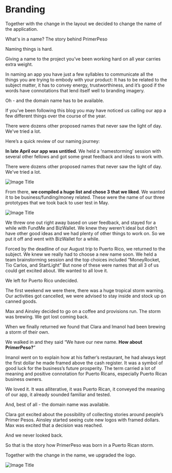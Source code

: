 # Branding

Together with the change in the layout we decided to change the name of the application.

What's in a name? The story behind PrimerPeso

Naming things is hard.

Giving a name to the project you’ve been working hard on all year carries extra weight.

In naming an app you have just a few syllables to communicate all the things you are trying to embody with your product: It has to be related to the subject matter, it has to convey energy, trustworthiness, and it’s good if the words have connotations that lend itself well to branding imagery.

Oh - and the domain name has to be available.

If you’ve been following this blog you may have noticed us calling our app a few different things over the course of the year.

There were dozens other proposed names that never saw the light of day. We've tried a lot.

Here’s a quick review of our naming journey:

**In late April our app was untitled**. We held a ‘namestorming’ session with several other fellows and got some great feedback and ideas to work with.

There were dozens other proposed names that never saw the light of day. We've tried a lot.


![Image Title](http://cl.ly/Xkmy/Screen_Shot_2014_09_21_at_11_30_37_AM.png)

From there, **we compiled a huge list and chose 3 that we liked**. We wanted it to be business/funding/money related.
These were the name of our three prototypes that we took back to user test in May.

![Image Title](http://cl.ly/Xkgk/Prototype_AllFronts.jpg)


We threw one out right away based on user feedback, and stayed for a while with FundMe and BizWallet. We knew they weren’t ideal but didn’t have other good ideas and we had plenty of other things to work on. So we put it off and went with BizWallet for a while.

Forced by the deadline of our August trip to Puerto Rico, we returned to the subject. We knew we really had to choose a new name soon. We held a team brainstorming session and the top choices included “MoneyRocket, Tio Carlos, and StartLight” But none of these were names that all 3 of us could get excited about. We wanted to all love it.

We left for Puerto Rico undecided.

The first weekend we were there, there was a huge tropical storm warning. Our activities got cancelled, we were advised to stay inside and stock up on canned goods.

Max and Ainsley decided to go on a coffee and provisions run. The storm was brewing. We got lost coming back.

When we finally returned we found that Clara and Imanol had been brewing a storm of their own.

We walked in and they said “We have our new name. **How about PrimerPeso?**”

Imanol went on to explain how at his father’s restaurant, he had always kept the first dollar he made framed above the cash register. It was a symbol of good luck for the business’s future prosperity. The term carried a lot of meaning and positive connotation for Puerto Ricans, especially Puerto Rican business owners.

We loved it. It was alliterative, it was Puerto Rican, it conveyed the meaning of our app, it already sounded familiar and tested.

And, best of all - the domain name was available.

Clara got excited about the possibility of collecting stories around people’s Primer Pesos. Ainsley started seeing cute new logos with framed dollars. Max was excited that a decision was reached.

And we never looked back.

So that is the story how PrimerPeso was born in a Puerto Rican storm.

Together with the change in the name, we upgraded the logo.

![Image Title](http://cl.ly/XkfZ/screen_shot_2014-09-16_at_12.09.41_pm_360.png)

